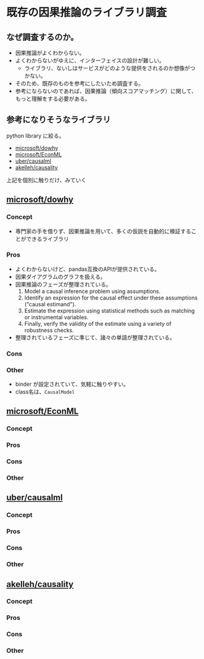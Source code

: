 # 既存の因果推論のライブラリ調査

## なぜ調査するのか。
- 因果推論がよくわからない。
- よくわからないがゆえに、インターフェイスの設計が難しい。
  - ライブラリ、ないしはサービスがどのような提供をされるのか想像がつかない。
- そのため、既存のものを参考にしたいため調査する。
- 参考にならないのであれば、因果推論（傾向スコアマッチング）に関して、もっと理解をする必要がある。


## 参考になりそうなライブラリ
python library に絞る。

- [microsoft/dowhy](!https://github.com/microsoft/dowhy)
- [microsoft/EconML](!https://github.com/microsoft/EconML)
- [uber/causalml](!https://github.com/uber/causalml)
- [akelleh/causality](!https://github.com/akelleh/causality)


上記を個別に触りだけ、みていく

## [microsoft/dowhy](!https://github.com/microsoft/dowhy)
### Concept
- 専門家の手を借りず、因果推論を用いて、多くの仮説を自動的に検証することができるライブラリ
  
### Pros
- よくわからないけど、pandas互換のAPIが提供されている。
- 因果ダイアグラムのグラフを扱える。
- 因果推論のフェーズが整理されている。
    1. Model a causal inference problem using assumptions.
    2. Identify an expression for the causal effect under these assumptions ("causal estimand").
    3. Estimate the expression using statistical methods such as matching or instrumental variables.
    4. Finally, verify the validity of the estimate using a variety of robustness checks.
- 整理されているフェーズに準じて、諸々の単語が整理されている。 

### Cons

### Other
- binder が設定されていて、気軽に触りやすい。
- class名は、`CausalModel`




## [microsoft/EconML](!https://github.com/microsoft/EconML)
### Concept

### Pros

### Cons

### Other


## [uber/causalml](!https://github.com/uber/causalml)
### Concept

### Pros

### Cons

### Other


## [akelleh/causality](!https://github.com/akelleh/causality)
### Concept

### Pros

### Cons

### Other
